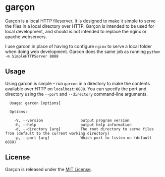 # garçon

Garçon is a local HTTP fileserver. It is designed to make it simple to serve the files in a local directory over HTTP. Garçon is intended to be used for local development, and should is not intended to replace the nginx or apache webservers.

I use garcon in place of having to configure `nginx` to serve a local folder when doing web development. Garcon does the same job as running `python -m SimpleHTTPServer 8888`

## Usage

Using garcon is simple – run `garcon` in a directory to make the contents available over HTTP on `localhost:8888`. You can specify the port and directory using the `--port` and `--directory` command-line arguments.

```
  Usage: garcon [options]

  Options:

    -V, --version                 output program version
    -h, --help                    output help information
    -d, --directory [arg]         The root directory to serve files from (default to the current working directory)
    -p, --port [arg]              Which port to listen on (default 8888)
```

## License 

Garçon is released under the [MIT License](http://www.opensource.org/licenses/MIT).
